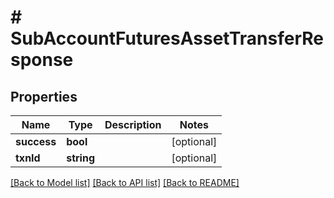# # SubAccountFuturesAssetTransferResponse

## Properties

Name | Type | Description | Notes
------------ | ------------- | ------------- | -------------
**success** | **bool** |  | [optional]
**txnId** | **string** |  | [optional]

[[Back to Model list]](../../README.md#models) [[Back to API list]](../../README.md#endpoints) [[Back to README]](../../README.md)
